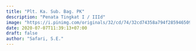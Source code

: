 ```yaml
---
title: "Plt. Ka. Sub. Bag. PK"
description: "Penata Tingkat I / IIId"
image: "https://i.pinimg.com/originals/32/cd/74/32cd74358a794f2859465091240b3643.jpg"
date: 2020-07-07T11:39:13+07:00
draft: false
author: "Safari, S.E."
---
```

